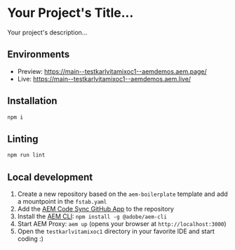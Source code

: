 # Your Project's Title...
Your project's description...

## Environments
- Preview: https://main--testkarlvitamixoc1--aemdemos.aem.page/
- Live: https://main--testkarlvitamixoc1--aemdemos.aem.live/

## Installation

```sh
npm i
```

## Linting

```sh
npm run lint
```

## Local development

1. Create a new repository based on the `aem-boilerplate` template and add a mountpoint in the `fstab.yaml`
1. Add the [AEM Code Sync GitHub App](https://github.com/apps/aem-code-sync) to the repository
1. Install the [AEM CLI](https://github.com/adobe/helix-cli): `npm install -g @adobe/aem-cli`
1. Start AEM Proxy: `aem up` (opens your browser at `http://localhost:3000`)
1. Open the `testkarlvitamixoc1` directory in your favorite IDE and start coding :)
